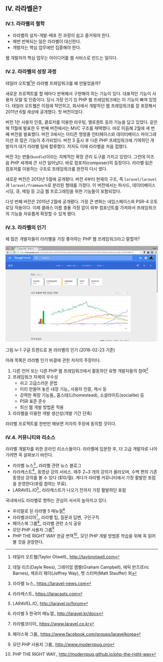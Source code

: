 
## IV. 라라벨은?

### IV.1. 라라벨의 철학

- 라라벨의 설치-개발-배포 전 과정이 쉽고 즐거워야 한다.
- 매번 반복되는 일은 라라벨이 대신한다.
- 개발자는 핵심 업무에만 집중해야 한다. 

웹 개발자의 핵심 업무는 아이디어를 웹 서비스로 만드는 일이다.

### IV.2. 라라벨의 성장 과정

테일러 오트웰[^i-7]은 라라벨 프레임워크를 왜 만들었을까? 

새로운 프로젝트를 할 때마다 반복해서 구현해야 하는 기능이 있다. 대표적인 기능이 사용자 모델 및 인증이다. 당시 가장 인기 있 PHP 웹 프레임워크에는 이 기능이 빠져 있었다. 테일러 오트웰은 이점에 착안하고, 회사에서 개발하던 웹 프레임워크를 잘 포장해서 2011년 6월 세상에 공개했다. 첫 버전이었다.

버전 1은 사용자 인증, 클로저를 이용한 라우팅, 엘로퀀트 등의 기능을 담고 있었다. 같은 해 11월에 발표한 두 번째 버전에서는 MVC 구조를 채택했다. 바로 이듬해 2월에 세 번째 버전을 발표했다. 버전 3에서는 아티즌 명령줄 인터페이스와 데이터베이스 마이그레이션 외 많은 기능이 추가되었다. 버전 3 출시 후 다른 PHP 프레임워크에 기여하던 개발자가 대거 라라벨 팀에 합류했다. 저자도 이때 라라벨을 처음 접했다.

버전 3는 번들(`bundle`)이라는 자체적인 확장 관리 도구를 가지고 있었다. 그런데 이즈음 PHP 세계에 큰 사건 일어났다. 바로 컴포저(composer)의 등장이다. 라라벨 팀은 컴포저를 이용하는 구조로 프레임워크를 완전히 다시 썼다. 

새로운 버전은 2013년 5월에 공개됐다. 버전 4부터 현재의 구조, 즉 `laravel/laravel`과 `laravel/framework`로 분리된 형태를 가졌다. 이 버전에서는 파사드, 데이터베이스 시딩, 큐, 메일 등 고급 웹 프로그래밍을 위한 기능들이 포함되었다.

다섯 번째 버전은 2015년 2월에 공개됐다. 가장 큰 변화는 네임스페이스와 PSR-4 오토로딩 적용이다. 이제 클래스 이름 충돌 걱정 없이 외부 컴포넌트를 가져와서 프레임워크의 기능을 자유롭게 확장할 수 있게 됐다.

### IV.3. 라라벨의 인기

왜 많은 개발자들이 라라벨을 가장 좋아하는 PHP 웹 프레임워크라고 말할까? 

![](images/iv-1.png)

그림 iv-1 구글 트렌드로 본 라라벨의 인기 (2016-02-23 기준)

아래 목록은 라라벨 인기 비결에 관한 저자의 주장이다. 

1.  다른 언어 또는 다른 PHP 웹 프레임워크에서 활동하던 유명 개발자들의 참여[^i-8] 
2.  프레임워크 자체의 우수성
    - 쉬고 고급스러운 문법
    - 미리 만들어 놓은 내장 기능_ 사용자 인증, 캐시 등
    - 강력한 확장 기능들_ 홈스테드(homestead), 소셜라이트(socialite) 등
    - PSR 표준 준수
    - 최신 웹 개발 방법론 적용
3. 라라벨을 이용한 개발 생산성(개발 기간 단축)

라라벨 프로젝트를 한번만 해보면 저자의 주장에 동의할 것이다.

### IV.4. 커뮤니티와 리소스

라라벨 개발자를 위한 온라인 리소스들이다. 라라벨에 입문한 후, 더 고급 개발자로 나아가려면 꼭 살펴보기 바란다.

- 라라벨 뉴스[^i-9]_ 라라벨 관련 뉴스 블로그
- 라라캐스트[^i-10]_ 동영상 강의 서비스. 매주 2~3 개의 강의가 올라오며, 수백 편의 기존 동영상 강의를 볼 수 있다 ($10/월). 게다가 라라벨 커뮤니티에서 가장 활발한 포럼을 운영한다(포럼 참여는 무료). 
- LARAVEL.IO[^i-11]_ 라라캐스트가 나오기 전까지 가장 활발하던 포럼

국내에서도 라라벨로 향하는 관심이 서서히 높아지고 있다.

- 우리말로 된 라라벨 5 매뉴얼[^i-12]
- 라라벨코리아[^i-13]_ 라라벨 팁, 질문과 답변, 구인구직
- 페이스북 그룹[^i-14]_ 라라벨 관련 소식 공유
- 모던 PHP 사용자 그룹[^i-15]
- PHP THE RIGHT WAY 한글 번역[^i-16]_ 모던 PHP 개발 방법론 학습을 위해 꼭 읽어볼 것을 권장한다.

[^i-7]: 테일러 오트웰(Taylor Otwell)_ http://taylorotwell.com

[^i-8]: 데일 리즈(Dayle Rees), 그레이엄 캠벨(Graham Campbell), 에릭 반즈(Eric Barnes), 제프리 웨이(Jeffrey Way), 맷 스터퍼(Matt Stauffer) 외

[^i-9]: 라라벨 뉴스_ https://laravel-news.com

[^i-10]: 라라캐스트_ https://laracasts.com

[^i-11]: LARAVEL.IO_ http://laravel.io/forum

[^i-12]: 라라벨 5 한국어 매뉴얼_ http://laravel.kr/docs

[^i-13]: 라라벨코리아_ https://www.laravel.co.kr

[^i-14]: 페이스북 그룹_ https://www.facebook.com/groups/laravelkorea

[^i-15]: 모던 PHP 사용자 그룹_ http://www.modernpug.org

[^i-16]: PHP THE RIGHT WAY_ http://modernpug.github.io/php-the-right-way
